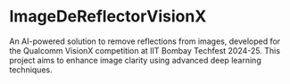 # ImageDeReflectorVisionX
An AI-powered solution to remove reflections from images, developed for the Qualcomm VisionX competition at IIT Bombay Techfest 2024-25. This project aims to enhance image clarity using advanced deep learning techniques.
